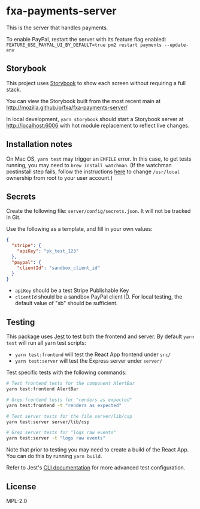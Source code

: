 # fxa-payments-server

This is the server that handles payments.

To enable PayPal, restart the server with its feature flag enabled: `FEATURE_USE_PAYPAL_UI_BY_DEFAULT=true pm2 restart payments --update-env`

## Storybook

This project uses [Storybook](https://storybook.js.org/) to show each screen without requiring a full stack.

You can view the Storybook built from the most recent main at http://mozilla.github.io/fxa/fxa-payments-server/

In local development, `yarn storybook` should start a Storybook server at <http://localhost:6006> with hot module replacement to reflect live changes.

## Installation notes

On Mac OS, `yarn test` may trigger an `EMFILE` error. In this case, to get tests running, you may need to `brew install watchman`. (If the watchman postinstall step fails, follow the instructions [here](https://stackoverflow.com/a/41320226) to change `/usr/local` ownership from root to your user account.)

## Secrets

Create the following file: `server/config/secrets.json`. It will not be tracked in Git.

Use the following as a template, and fill in your own values:

```json
{
  "stripe": {
    "apiKey": "pk_test_123"
  },
  "paypal": {
    "clientId": "sandbox_client_id"
  }
}
```

- `apiKey` should be a test Stripe Publishable Key
- `clientId` should be a sandbox PayPal client ID. For local testing, the default value of "sb" should be sufficient.

## Testing

This package uses [Jest](https://jestjs.io/) to test both the frontend and server. By default `yarn test` will run all yarn test scripts:

- `yarn test:frontend` will test the React App frontend under `src/`
- `yarn test:server` will test the Express server under `server/`

Test specific tests with the following commands:

```bash
# Test frontend tests for the component AlertBar
yarn test:frontend AlertBar

# Grep frontend tests for "renders as expected"
yarn test:frontend -t "renders as expected"

# Test server tests for the file server/lib/csp
yarn test:server server/lib/csp

# Grep server tests for "logs raw events"
yarn test:server -t "logs raw events"
```

Note that prior to testing you may need to create a build of the React App. You can do this by running `yarn build`.

Refer to Jest's [CLI documentation](https://jestjs.io/docs/en/cli) for more advanced test configuration.

## License

MPL-2.0
